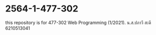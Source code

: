 # 2564-1-477-302
this repository is for 477-302 Web Programming (1/2021).
น.ส.ปภาวี สะดี 6210513041
